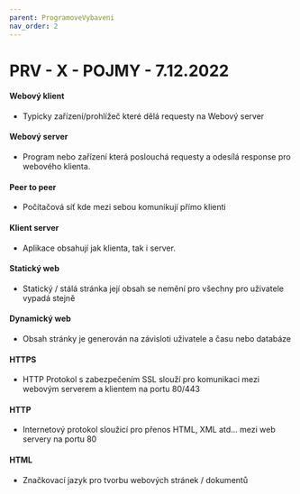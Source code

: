 ```yaml
---
parent: ProgramoveVybaveni
nav_order: 2
---
```

# PRV - X - POJMY - 7.12.2022

#### Webový klient 
- Typicky zařízení/prohlížeč které dělá requesty na Webový server
#### Webový server
- Program nebo zařízení která poslouchá requesty a odesílá response pro webového klienta.
#### Peer to peer
- Počítačová síť kde mezi sebou komunikují přímo klienti
#### Klient server
- Aplikace obsahují jak klienta, tak i server.
####  Statický web
- Statický / stálá stránka její obsah se nemění pro všechny pro uživatele vypadá stejně 
#### Dynamický web
- Obsah stránky je generován na závisloti uživatele a času nebo databáze
#### HTTPS
- HTTP Protokol s zabezpečením SSL slouží pro komunikaci mezi webovým serverem a klientem na portu 80/443
#### HTTP
- Internetový protokol sloužicí pro přenos HTML, XML  atd... mezi web servery na portu 80
#### HTML
- Značkovací jazyk pro tvorbu webových stránek / dokumentů